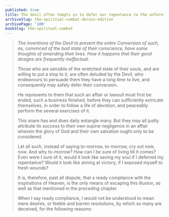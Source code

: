 ```yaml
---
published: true
title: The devil often tempts us to defer our repentance to the unforeseen future
archiveSlug: the-spiritual-combat-dornin-edition
archivePage: '109'
bookSlug: the-spiritual-combat
---
```


> *The inventions of the Devil to prevent the entire Conversion of such, as, convinced of the bad state of their conscience, have some thoughts of amending their lives. How it happens that their good designs are frequently ineffectual.*
>
> Those who are sensible of the wretched state of their souls, and are willing to put a stop to it, are often deluded by the Devil, who endeavours to persuade them they have a long time to live, and consequently may safely defer their conversion.
>
> He represents to them that such an affair or lawsuit must first be ended, such a business finished, before they can sufficiently extricate themselves, in order to follow a life of devotion, and peaceably perform the several exercises of it.
>
> This snare has and does daily entangle many. But they may all justly attribute its success to their own supine negligence in an affair wherein the glory of God and their own salvation ought only to be considered.
>
> Let all such, instead of saying to-morrow, to-morrow, cry out now, now. And why to-morrow? How can I be sure of living till it comes? Even were I sure of it, would it look like saving my soul if I deferred my repentańce? Would it look like aiming at victory, if I exposed myself to fresh wounds?
>
> It is, therefore, past all dispute, that a ready compliance with the inspirations of Heaven, is the only means of escaping this illusion, as well as that mentioned in the preceding chapter.
>
> When I say ready compliance, I would not be understood to mean mere desires, or feeble and barren resolutions, by which so many are deceived, for the following reasons:
